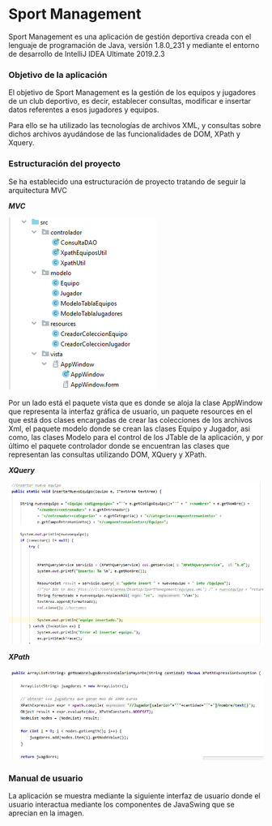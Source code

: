 # Sport Management

Sport Management es una aplicación de gestión deportiva creada con el lenguaje de programación de Java, versión 1.8.0_231 y
mediante el entorno de desarrollo de IntelliJ IDEA Ultimate 2019.2.3

### Objetivo de la aplicación

El objetivo de Sport Management es la gestión de los equipos y jugadores de un club deportivo, es decir, establecer consultas,
modificar e insertar datos referentes a esos jugadores y equipos.

Para ello se ha utilizado las tecnologías de archivos XML, y consultas sobre dichos archivos ayudándose de las funcionalidades
de DOM, XPath y Xquery.

### Estructuración del proyecto

Se ha establecido una estructuración de proyecto tratando de seguir la arquitectura MVC 

***MVC***

![](imagenes/estructura.PNG)

Por un lado está el paquete vista que es donde se aloja la clase AppWindow que representa la interfaz gráfica de usuario, 
un paquete resources en el que está dos clases encargadas de crear las colecciones de los archivos Xml, el paquete modelo 
donde se crean las clases Equipo y Jugador, asi como, las clases Modelo para el control de los JTable de la aplicación, y 
por último el paquete controlador donde se encuentran las clases que representan las consultas utilizando DOM, XQuery y 
XPath.

***XQuery***

![](imagenes/xquery.PNG)


***XPath***

![](imagenes/xpath.PNG)


### Manual de usuario

La aplicación se muestra mediante la siguiente interfaz de usuario donde el usuario interactua mediante los componentes
de JavaSwing que se aprecian en la imagen.




